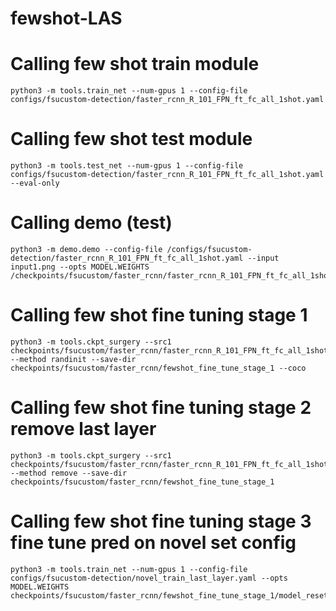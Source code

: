 # fewshot-LAS

# Calling few shot train module
```
python3 -m tools.train_net --num-gpus 1 --config-file configs/fsucustom-detection/faster_rcnn_R_101_FPN_ft_fc_all_1shot.yaml
```

# Calling few shot test module
```
python3 -m tools.test_net --num-gpus 1 --config-file configs/fsucustom-detection/faster_rcnn_R_101_FPN_ft_fc_all_1shot.yaml --eval-only
```
# Calling demo (test)
```
python3 -m demo.demo --config-file /configs/fsucustom-detection/faster_rcnn_R_101_FPN_ft_fc_all_1shot.yaml --input input1.png --opts MODEL.WEIGHTS /checkpoints/fsucustom/faster_rcnn/faster_rcnn_R_101_FPN_ft_fc_all_1shot/model_final.pth
```
# Calling few shot fine tuning stage 1
```
python3 -m tools.ckpt_surgery --src1 checkpoints/fsucustom/faster_rcnn/faster_rcnn_R_101_FPN_ft_fc_all_1shot/model_final.pth --method randinit --save-dir checkpoints/fsucustom/faster_rcnn/fewshot_fine_tune_stage_1 --coco
```
# Calling few shot fine tuning stage 2 remove last layer
```
python3 -m tools.ckpt_surgery --src1 checkpoints/fsucustom/faster_rcnn/faster_rcnn_R_101_FPN_ft_fc_all_1shot/model_final.pth --method remove --save-dir checkpoints/fsucustom/faster_rcnn/fewshot_fine_tune_stage_1 
```
# Calling few shot fine tuning stage 3 fine tune pred on novel set config
```
python3 -m tools.train_net --num-gpus 1 --config-file configs/fsucustom-detection/novel_train_last_layer.yaml --opts MODEL.WEIGHTS checkpoints/fsucustom/faster_rcnn/fewshot_fine_tune_stage_1/model_reset_remove.pth
```
